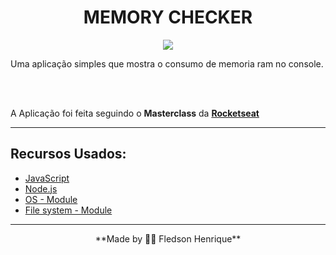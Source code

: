 <h1 align="center">
 MEMORY CHECKER 
 </h1>

<p align="center">
 <img src="https://ik.imagekit.io/fledson/MEMORY_CHECKER/memory_EJTMJKuse.gif">
</p>

Uma aplicação simples que mostra o consumo de memoria ram no console.

<br>

<br>

A Aplicação foi feita seguindo o **Masterclass** da **[Rocketseat](https://www.youtube.com/channel/UCSfwM5u0Kce6Cce8_S72olg)** 

---

## Recursos Usados:

- [JavaScript](https://developer.mozilla.org/pt-BR/docs/Web/JavaScript)
- [Node.js](https://nodejs.org/en/)
- [OS - Module](https://nodejs.org/dist/latest-v14.x/docs/api/os.html)
- [File system - Module](https://nodejs.org/dist/latest-v14.x/docs/api/fs.html)
---
<p align="center">
**Made by 👨‍💻 Fledson Henrique**
</p>
